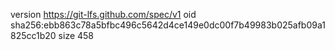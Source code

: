 version https://git-lfs.github.com/spec/v1
oid sha256:ebb863c78a5bfbc496c5642d4ce149e0dc00f7b49983b025afb09a1825cc1b20
size 458
